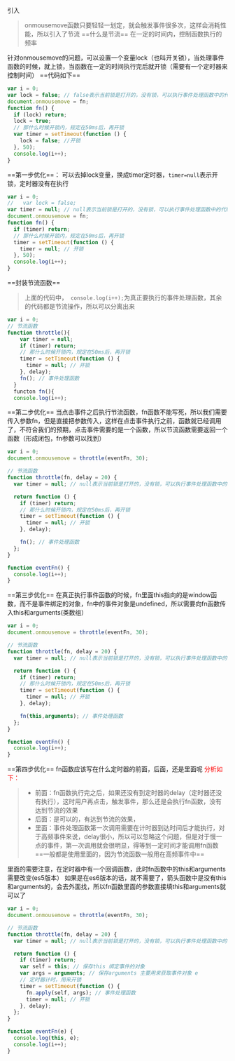引入
> onmousemove函数只要轻轻一划定，就会触发事件很多次，这样会消耗性能，所以引入了节流
> ==什么是节流==
> 在一定的时间内，控制函数执行的频率

针对onmousemove的问题，可以设置一个变量lock（也叫开关锁），当处理事件函数的时候，就上锁，当函数在一定的时间执行完后就开锁（需要有一个定时器来控制时间）
==代码如下==
```javascript
var i = 0;
var lock = false; // false表示当前锁是打开的，没有锁，可以执行事件处理函数中的代码
document.onmousemove = fn;
function fn() {
  if (lock) return;
  lock = true;
  // 那什么时候开锁内，规定在50ms后，再开锁
  var timer = setTimeout(function () {
    lock = false; //开锁
  }, 50);
  console.log(i++);
}
```
==第一步优化==：
可以去掉lock变量，换成timer定时器，`timer=null`表示开锁，定时器没有在执行

```javascript
var i = 0;
//   var lock = false;
var timer = null; // null表示当前锁是打开的，没有锁，可以执行事件处理函数中的代码
document.onmousemove = fn;
function fn() {
  if (timer) return;
  // 那什么时候开锁内，规定在50ms后，再开锁
  timer = setTimeout(function () {
    timer = null; // 开锁
  }, 50);
  console.log(i++);
}
```
==封装节流函数==
> 上面的代码中，` console.log(i++);`为真正要执行的事件处理函数，其余的代码都是节流操作，所以可以分离出来

```javascript
var i = 0;
// 节流函数
function throttle(){
  	var timer = null; 
    if (timer) return;
    // 那什么时候开锁内，规定在50ms后，再开锁
    timer = setTimeout(function () {
      timer = null; // 开锁
    }, delay);
    fn(); // 事件处理函数
  }
  functon fn(){
  console.log(i++);
```
==第二步优化==
当点击事件之后执行节流函数，fn函数不能写死，所以我们需要传入参数fn，但是直接把参数传入，这样在点击事件执行之前，函数就已经调用了，不符合我们的预期，点击事件需要的是一个函数，所以节流函数需要返回一个函数（形成闭包，fn参数可以找到）
```javascript
var i = 0;
document.onmousemove = throttle(eventFn, 30);

// 节流函数
function throttle(fn, delay = 20) {
  var timer = null; // null表示当前锁是打开的，没有锁，可以执行事件处理函数中的代码

  return function () {
    if (timer) return;
    // 那什么时候开锁内，规定在50ms后，再开锁
    timer = setTimeout(function () {
      timer = null; // 开锁
    }, delay);

    fn(); // 事件处理函数
  };
}

function eventFn() {
  console.log(i++);
}
```
==第三步优化==
在真正执行事件函数的时候，fn里面this指向的是window函数，而不是事件绑定的对象，fn中的事件对象是undefined，所以需要向fn函数传入this和arguments(类数组）

```javascript
var i = 0;
document.onmousemove = throttle(eventFn, 30);

// 节流函数
function throttle(fn, delay = 20) {
  var timer = null; // null表示当前锁是打开的，没有锁，可以执行事件处理函数中的代码

  return function () {
    if (timer) return;
    // 那什么时候开锁内，规定在50ms后，再开锁
    timer = setTimeout(function () {
      timer = null; // 开锁
    }, delay);

    fn(this,arguments); // 事件处理函数
  };
}

function eventFn() {
  console.log(i++);
}
```
==第四步优化==
fn函数应该写在什么定时器的前面，后面，还是里面呢
<font color='red'>分析如下：</font>
> - 前面：fn函数执行完之后，如果还没有到定时器的delay（定时器还没有执行），这时用户再点击，触发事件，那么还是会执行fn函数，没有达到节流的效果
> - 后面：是可以的，有达到节流的效果，
> - 里面：事件处理函数第一次调用需要在计时器到达时间后才能执行，对于高频事件来说，delay很小，所以可以忽略这个问题，但是对于慢一点的事件，第一次调用就会很明显，得等到一定时间才能调用fn函数
> ==一般都是使用里面的，因为节流函数一般用在高频事件中==

里面的需要注意，在定时器中有一个回调函数，此时fn函数中的this和arguments需要改变(es5版本）
如果是在es6版本的话，就不需要了，箭头函数中是没有this和arguments的，会去外面找，所以fn函数里面的参数直接填this和arguments就可以了

```javascript
var i = 0;
document.onmousemove = throttle(eventFn, 30);

// 节流函数
function throttle(fn, delay = 20) {
  var timer = null; // null表示当前锁是打开的，没有锁，可以执行事件处理函数中的代码

  return function () {
    if (timer) return;
    var self = this; // 保存this 绑定事件的对象
    var args = arguments; // 保存arguments 主要用来获取事件对象 e
    // 定时器计时，用来开锁
    timer = setTimeout(function () {
      fn.apply(self, args); // 事件处理函数
      timer = null; // 开锁
    }, delay);
  };
}

function eventFn(e) {
  console.log(this, e);
  console.log(i++);
}
```

